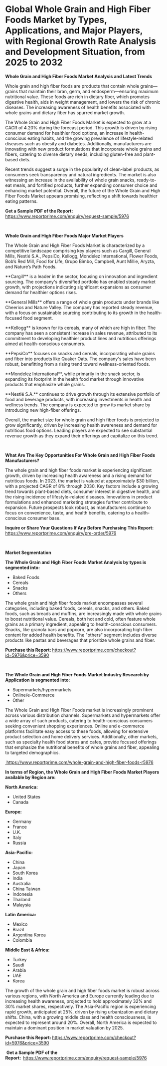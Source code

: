 <p><h1>Global Whole Grain and High Fiber Foods Market by Types, Applications, and Major Players, with Regional Growth Rate Analysis and Development Situation, from 2025 to 2032</h1></p><p><strong>Whole Grain and High Fiber Foods Market Analysis and Latest Trends</strong></p>
<p><p>Whole grain and high fiber foods are products that contain whole grains—grains that maintain their bran, germ, and endosperm—ensuring maximum nutritional value. These foods are rich in dietary fiber, which promotes digestive health, aids in weight management, and lowers the risk of chronic diseases. The increasing awareness of health benefits associated with whole grains and dietary fiber has spurred market growth.</p><p>The Whole Grain and High Fiber Foods Market is expected to grow at a CAGR of 4.20% during the forecast period. This growth is driven by rising consumer demand for healthier food options, an increase in health-conscious eating habits, and the growing prevalence of lifestyle-related diseases such as obesity and diabetes. Additionally, manufacturers are innovating with new product formulations that incorporate whole grains and fibers, catering to diverse dietary needs, including gluten-free and plant-based diets.</p><p>Recent trends suggest a surge in the popularity of clean-label products, as consumers seek transparency and natural ingredients. The market is also witnessing an increase in the availability of whole grain snacks, ready-to-eat meals, and fortified products, further expanding consumer choice and enhancing market potential. Overall, the future of the Whole Grain and High Fiber Foods Market appears promising, reflecting a shift towards healthier eating patterns.</p></p>
<p><strong>Get a Sample PDF of the Report:&nbsp;</strong> <a href="https://www.reportprime.com/enquiry/request-sample/5976?utm_campaign=4436&utm_medium=2&utm_source=Github&utm_content=ia&utm_term=14052025&utm_id=whole-grain-and-high-fiber-foods">https://www.reportprime.com/enquiry/request-sample/5976</a></p>
<p>&nbsp;</p>
<p><strong>Whole Grain and High Fiber Foods Major Market Players</strong></p>
<p><p>The Whole Grain and High Fiber Foods Market is characterized by a competitive landscape comprising key players such as Cargill, General Mills, Nestlé S.A., PepsiCo, Kellogg, Mondelez International, Flower Foods, Bob’s Red Mill, Food for Life, Grupo Bimbo, Campbell, Aunt Millie, Aryzta, and Nature’s Path Foods. </p><p>**Cargill** is a leader in the sector, focusing on innovation and ingredient sourcing. The company's diversified portfolio has enabled steady market growth, with projections indicating significant expansions as consumer demand for healthier options rises. </p><p>**General Mills** offers a range of whole grain products under brands like Cheerios and Nature Valley. The company has reported steady revenue, with a focus on sustainable sourcing contributing to its growth in the health-focused food segment.</p><p>**Kellogg** is known for its cereals, many of which are high in fiber. The company has seen a consistent increase in sales revenue, attributed to its commitment to developing healthier product lines and nutritious offerings aimed at health-conscious consumers.</p><p>**PepsiCo** focuses on snacks and cereals, incorporating whole grains and fiber into products like Quaker Oats. The company's sales have been robust, benefitting from a rising trend toward wellness-oriented foods. </p><p>**Mondelez International**, while primarily in the snack sector, is expanding its footprint in the health food market through innovative products that emphasize whole grains. </p><p>**Nestlé S.A.** continues to drive growth through its extensive portfolio of food and beverage products, with increasing investments in health and wellness trends. The company is expected to grow its market share by introducing new high-fiber offerings.</p><p>Overall, the market size for whole grain and high fiber foods is projected to grow significantly, driven by increasing health awareness and demand for nutritious food options. Leading players are expected to see substantial revenue growth as they expand their offerings and capitalize on this trend.</p></p>
<p>&nbsp;</p>
<p><strong>What Are The Key Opportunities For Whole Grain and High Fiber Foods Manufacturers?</strong></p>
<p><p>The whole grain and high fiber foods market is experiencing significant growth, driven by increasing health awareness and a rising demand for nutritious foods. In 2023, the market is valued at approximately $30 billion, with a projected CAGR of 8% through 2030. Key factors include a growing trend towards plant-based diets, consumer interest in digestive health, and the rising incidence of lifestyle-related diseases. Innovations in product formulations and enhanced marketing strategies further contribute to expansion. Future prospects look robust, as manufacturers continue to focus on convenience, taste, and health benefits, catering to a health-conscious consumer base.</p></p>
<p><strong>Inquire or Share Your Questions If Any Before Purchasing This Report:</strong> <a href="https://www.reportprime.com/enquiry/pre-order/5976?utm_campaign=4436&utm_medium=2&utm_source=Github&utm_content=ia&utm_term=14052025&utm_id=whole-grain-and-high-fiber-foods">https://www.reportprime.com/enquiry/pre-order/5976</a></p>
<p>&nbsp;</p>
<p><strong>Market Segmentation</strong></p>
<p><strong>The Whole Grain and High Fiber Foods Market Analysis by types is segmented into:</strong></p>
<p><ul><li>Baked Foods</li><li>Cereals</li><li>Snacks</li><li>Others</li></ul></p>
<p><p>The whole grain and high fiber foods market encompasses several categories, including baked foods, cereals, snacks, and others. Baked foods, such as breads and muffins, are increasingly made with whole grains to boost nutritional value. Cereals, both hot and cold, often feature whole grains as a primary ingredient, appealing to health-conscious consumers. Snacks, like granola bars and popcorn, are also incorporating high fiber content for added health benefits. The "others" segment includes diverse products like pastas and beverages that prioritize whole grains and fiber.</p></p>
<p><strong>Purchase this Report:&nbsp;</strong><a href="https://www.reportprime.com/checkout?id=5976&price=3590&utm_campaign=4436&utm_medium=2&utm_source=Github&utm_content=ia&utm_term=14052025&utm_id=whole-grain-and-high-fiber-foods">https://www.reportprime.com/checkout?id=5976&price=3590</a></p>
<p>&nbsp;</p>
<p><strong>The Whole Grain and High Fiber Foods Market Industry Research by Application is segmented into:</strong></p>
<p><ul><li>Supermarkets/hypermarkets</li><li>Online/e-Commerce</li><li>Other</li></ul></p>
<p><p>The Whole Grain and High Fiber Foods market is increasingly prominent across various distribution channels. Supermarkets and hypermarkets offer a wide array of such products, catering to health-conscious consumers seeking convenient shopping experiences. Online and e-commerce platforms facilitate easy access to these foods, allowing for extensive product selection and home delivery services. Additionally, other markets, such as specialty health food stores and cafes, provide focused offerings that emphasize the nutritional benefits of whole grains and fiber, appealing to targeted demographics.</p></p>
<p><a href="https://www.reportprime.com/whole-grain-and-high-fiber-foods-r5976?utm_campaign=4436&utm_medium=2&utm_source=Github&utm_content=ia&utm_term=14052025&utm_id=whole-grain-and-high-fiber-foods">&nbsp;https://www.reportprime.com/whole-grain-and-high-fiber-foods-r5976</a></p>
<p><strong>In terms of Region, the Whole Grain and High Fiber Foods Market Players available by Region are:</strong></p>
<p>
    <p> <strong> North America: </strong>
        <ul>
            <li>United States</li>
            <li>Canada</li>
        </ul>
        </p> 
    <p> <strong> Europe: </strong>
        <ul>
            <li>Germany</li>
            <li>France</li>
            <li>U.K.</li>
            <li>Italy</li>
            <li>Russia</li>
        </ul>
        </p> 
    <p> <strong> Asia-Pacific: </strong>
        <ul>
            <li>China</li>
            <li>Japan</li>
            <li>South Korea</li>
            <li>India</li>
            <li>Australia</li>
            <li>China Taiwan</li>
            <li>Indonesia</li>
            <li>Thailand</li>
            <li>Malaysia</li>
        </ul>
        </p> 
    <p> <strong> Latin America: </strong>
        <ul>
            <li>Mexico</li>
            <li>Brazil</li>
            <li>Argentina Korea</li>
            <li>Colombia</li>
        </ul>
        </p> 
    <p> <strong> Middle East & Africa: </strong>
        <ul>
            <li>Turkey</li>
            <li>Saudi</li>
            <li>Arabia</li>
            <li>UAE</li>
            <li>Korea</li>
        </ul>
    </p>
    </p>
<p><p>The growth of the whole grain and high fiber foods market is robust across various regions, with North America and Europe currently leading due to increasing health awareness, projected to hold approximately 32% and 30% market shares, respectively. The Asia-Pacific region is experiencing rapid growth, anticipated at 25%, driven by rising urbanization and dietary shifts. China, with a growing middle class and health consciousness, is expected to represent around 20%. Overall, North America is expected to maintain a dominant position in market valuation by 2025.</p></p>
<p><strong>Purchase this Report: </strong><a href="https://www.reportprime.com/checkout?id=5976&price=3590&utm_campaign=4436&utm_medium=2&utm_source=Github&utm_content=ia&utm_term=14052025&utm_id=whole-grain-and-high-fiber-foods">https://www.reportprime.com/checkout?id=5976&price=3590</a></p>
<p>&nbsp;<strong>Get a Sample PDF of the Report:&nbsp;&nbsp;</strong><a href="https://www.reportprime.com/enquiry/request-sample/5976?utm_campaign=4436&utm_medium=2&utm_source=Github&utm_content=ia&utm_term=14052025&utm_id=whole-grain-and-high-fiber-foods">https://www.reportprime.com/enquiry/request-sample/5976</a></p>
<p><strong></strong></p>
<p><p></p><p></p><p></p></p>